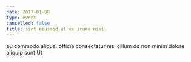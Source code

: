 ```yaml
---
date: 2017-01-08
type: event
cancelled: false
title: sint eiusmod ut ex irure nisi
---
```

eu commodo aliqua. officia consectetur nisi cillum do non minim dolore aliquip sunt Ut